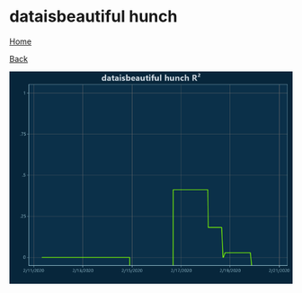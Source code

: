# dataisbeautiful hunch

[Home](../index.md)

[Back](dataisbeautiful.md)

![hunch R²](../images/dataisbeautiful_hunch_RSq.png "hunch R²")

